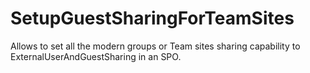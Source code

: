 # SetupGuestSharingForTeamSites
Allows to set all the modern groups or Team sites sharing capability to ExternalUserAndGuestSharing in an SPO.
